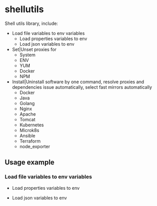 # shellutils
Shell utils library, include:
- Load file variables to env variables
  - Load properties variables to env
  - Load json variables to env
- Set|Unset proxies for
  - System
  - ENV
  - YUM
  - Docker
  - NPM
- Install|Uninstall software by one command, resolve proxies and dependencies issue automatically, select fast mirrors automatically
  - Docker
  - Java
  - Golang
  - Nginx
  - Apache
  - Tomcat
  - Kubernetes
  - Microk8s
  - Ansible
  - Terraform
  - node_exporter

## Usage example

### Load file variables to env variables
- Load properties variables to env

- Load json variables to env



